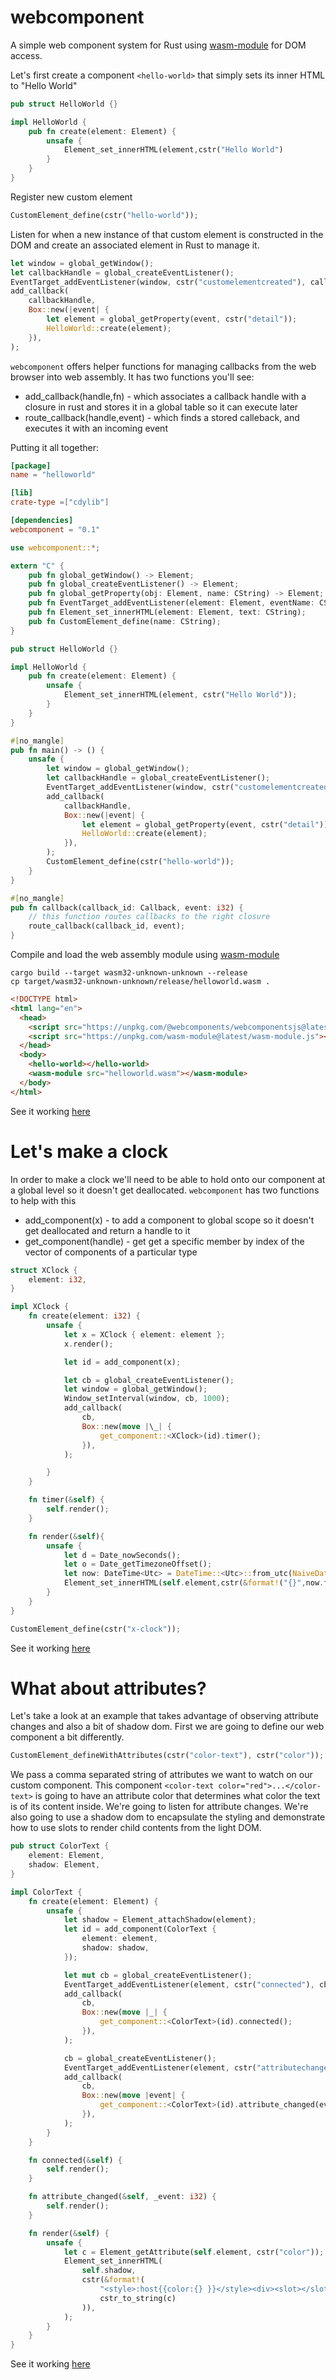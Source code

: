 # webcomponent
A simple web component system for Rust using [wasm-module](https://github.com/richardanaya/wasm-module) for DOM access.

Let's first create a component `<hello-world>` that simply sets its inner HTML to "Hello World"

```rust
pub struct HelloWorld {}

impl HelloWorld {
    pub fn create(element: Element) {
        unsafe {
            Element_set_innerHTML(element,cstr("Hello World")
        }
    }
}
```

Register new custom element

```rust
CustomElement_define(cstr("hello-world"));
```

Listen for when a new instance of that custom element is constructed in the DOM and create an associated element in Rust to manage it.

```rust
let window = global_getWindow();
let callbackHandle = global_createEventListener();
EventTarget_addEventListener(window, cstr("customelementcreated"), callbackHandle);
add_callback(
    callbackHandle,
    Box::new(|event| {
        let element = global_getProperty(event, cstr("detail"));
        HelloWorld::create(element);
    }),
);
```
`webcomponent` offers helper functions for managing callbacks from the web browser into web assembly. It has two functions you'll see:

* add_callback(handle,fn) - which associates a callback handle with a closure in rust and stores it in a global table so it can execute later
* route_callback(handle,event) - which finds a stored calleback, and executes it with an incoming event

Putting it all together:

```toml
[package]
name = "helloworld"

[lib]
crate-type =["cdylib"]

[dependencies]
webcomponent = "0.1"
```

```rust
use webcomponent::*;

extern "C" {
    pub fn global_getWindow() -> Element;
    pub fn global_createEventListener() -> Element;
    pub fn global_getProperty(obj: Element, name: CString) -> Element;
    pub fn EventTarget_addEventListener(element: Element, eventName: CString, callback: Callback);
    pub fn Element_set_innerHTML(element: Element, text: CString);
    pub fn CustomElement_define(name: CString);
}

pub struct HelloWorld {}

impl HelloWorld {
    pub fn create(element: Element) {
        unsafe {
            Element_set_innerHTML(element, cstr("Hello World"));
        }
    }
}

#[no_mangle]
pub fn main() -> () {
    unsafe {
        let window = global_getWindow();
        let callbackHandle = global_createEventListener();
        EventTarget_addEventListener(window, cstr("customelementcreated"), callbackHandle);
        add_callback(
            callbackHandle,
            Box::new(|event| {
                let element = global_getProperty(event, cstr("detail"));
                HelloWorld::create(element);
            }),
        );
        CustomElement_define(cstr("hello-world"));
    }
}

#[no_mangle]
pub fn callback(callback_id: Callback, event: i32) {
    // this function routes callbacks to the right closure
    route_callback(callback_id, event);
}
```

Compile and load the web assembly module using [wasm-module](https://github.com/richardanaya/wasm-module)

```console
cargo build --target wasm32-unknown-unknown --release
cp target/wasm32-unknown-unknown/release/helloworld.wasm .
```

```html
<!DOCTYPE html>
<html lang="en">
  <head>
    <script src="https://unpkg.com/@webcomponents/webcomponentsjs@latest/webcomponents-loader.js"></script>
    <script src="https://unpkg.com/wasm-module@latest/wasm-module.js"></script>
  </head>
  <body>
    <hello-world></hello-world>
    <wasm-module src="helloworld.wasm"></wasm-module>
  </body>
</html>
```

See it working [here](https://richardanaya.github.io/webcomponent/examples/helloworld/)



# Let's make a clock

In order to make a clock we'll need to be able to hold onto our component at a global level so it doesn't get deallocated. `webcomponent` has two functions to help with this
* add_component(x) - to add a component to global scope so it doesn't get deallocated and return a handle to it
* get_component(handle) - get get a specific member by index of the vector of components of a particular type

```rust
struct XClock {
    element: i32,
}

impl XClock {
    fn create(element: i32) {
        unsafe {
            let x = XClock { element: element };
            x.render();

            let id = add_component(x);

            let cb = global_createEventListener();
            let window = global_getWindow();
            Window_setInterval(window, cb, 1000);
            add_callback(
                cb,
                Box::new(move |\_| {
                    get_component::<XClock>(id).timer();
                }),
            );

        }
    }

    fn timer(&self) {
        self.render();
    }

    fn render(&self){
        unsafe {
            let d = Date_nowSeconds();
            let o = Date_getTimezoneOffset();
            let now: DateTime<Utc> = DateTime::<Utc>::from_utc(NaiveDateTime::from_timestamp((d-(o*60)) as i64, 0), Utc);
            Element_set_innerHTML(self.element,cstr(&format!("{}",now.format("%I:%M:%S %p"))));
        }
    }
}
```

```rust
CustomElement_define(cstr("x-clock"));
```

See it working [here](https://richardanaya.github.io/webcomponent/examples/xclock/)

# What about attributes?

Let's take a look at an example that takes advantage of observing attribute changes and also a bit of shadow dom. First we are going to define our web component a bit differently.

```rust
CustomElement_defineWithAttributes(cstr("color-text"), cstr("color"));
```

We pass a comma separated string of attributes we want to watch on our custom component. This component `<color-text color="red">...</color-text>` is going to have an attribute color that determines what color the text is of its content inside. We're going to listen for attribute changes. We're also going to use a shadow dom to encapsulate the styling and demonstrate how to use slots to render child contents from the light DOM.

```rust
pub struct ColorText {
    element: Element,
    shadow: Element,
}

impl ColorText {
    fn create(element: Element) {
        unsafe {
            let shadow = Element_attachShadow(element);
            let id = add_component(ColorText {
                element: element,
                shadow: shadow,
            });

            let mut cb = global_createEventListener();
            EventTarget_addEventListener(element, cstr("connected"), cb);
            add_callback(
                cb,
                Box::new(move |_| {
                    get_component::<ColorText>(id).connected();
                }),
            );

            cb = global_createEventListener();
            EventTarget_addEventListener(element, cstr("attributechanged"), cb);
            add_callback(
                cb,
                Box::new(move |event| {
                    get_component::<ColorText>(id).attribute_changed(event);
                }),
            );
        }
    }

    fn connected(&self) {
        self.render();
    }

    fn attribute_changed(&self, _event: i32) {
        self.render();
    }

    fn render(&self) {
        unsafe {
            let c = Element_getAttribute(self.element, cstr("color"));
            Element_set_innerHTML(
                self.shadow,
                cstr(&format!(
                    "<style>:host{{color:{} }}</style><div><slot></slot></div>",
                    cstr_to_string(c)
                )),
            );
        }
    }
}
```



See it working [here](https://richardanaya.github.io/webcomponent/examples/colortext/)
